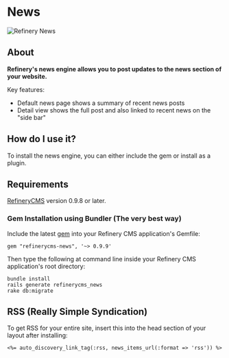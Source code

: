 # News

![Refinery News](http://refinerycms.com/system/images/0000/0876/news.png)

## About

__Refinery's news engine allows you to post updates to the news section of your website.__

Key features:

* Default news page shows a summary of recent news posts
* Detail view shows the full post and also linked to recent news on the "side bar"

## How do I use it?

To install the news engine, you can either include the gem or install as a plugin.

## Requirements

[RefineryCMS](http://refinerycms.com) version 0.9.8 or later.

### Gem Installation using Bundler (The very best way)

Include the latest [gem](http://rubygems.org/gems/refinerycms-news) into your Refinery CMS application's Gemfile:

    gem "refinerycms-news", '~> 0.9.9'

Then type the following at command line inside your Refinery CMS application's root directory:

    bundle install
    rails generate refinerycms_news
    rake db:migrate

## RSS (Really Simple Syndication)

To get RSS for your entire site, insert this into the head section of your layout after installing:

    <%= auto_discovery_link_tag(:rss, news_items_url(:format => 'rss')) %>